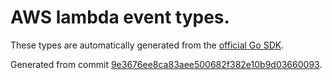 # AWS lambda event types.

These types are automatically generated from the
[official Go SDK](https://github.com/aws/aws-lambda-go/tree/master/events).

Generated from commit [9e3676ee8ca83aee500682f382e10b9d03660093](https://github.com/aws/aws-lambda-go/commit/9e3676ee8ca83aee500682f382e10b9d03660093).
